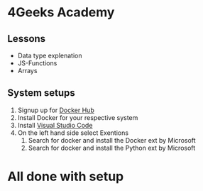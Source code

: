 # 4Geeks Academy

## Lessons
- Data type explenation
- JS-Functions
- Arrays

## System setups
1. Signup up for [Docker Hub](https://hub.docker.com)
1. Install Docker for your respective system
1. Install [Visual Studio Code](https://code.visualstudio.com/download)
1. On the left hand side select Exentions
    1. Search for docker and install the Docker ext by Microsoft
    1. Search for docker and install the Python ext by Microsoft


# All done with setup